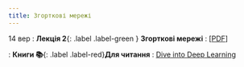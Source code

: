 ```yaml
---
title: Згорткові мережі
---
```


14 вер
: **Лекція 2**{: .label .label-green } **Згорткові мережі**
  : [[PDF](https://ykochura.github.io/rl-kpi/pdf/lecture2.pdf)]


: **Книги 📚**{: .label .label-red}**Для читання**
  : [Dive into Deep Learning](https://d2l.ai/chapter_convolutional-neural-networks/index.html)

